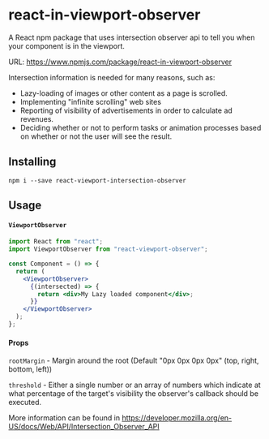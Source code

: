 # react-in-viewport-observer

A React npm package that uses intersection observer api to tell you when your component is in the viewport.

URL: https://www.npmjs.com/package/react-in-viewport-observer

Intersection information is needed for many reasons, such as:

- Lazy-loading of images or other content as a page is scrolled.
- Implementing "infinite scrolling" web sites
- Reporting of visibility of advertisements in order to calculate ad revenues.
- Deciding whether or not to perform tasks or animation processes based on whether or not the user will see the result.

## Installing

```
npm i --save react-viewport-intersection-observer

```

## Usage

#### `ViewportObserver`

```jsx
import React from "react";
import ViewportObserver from "react-viewport-observer";

const Component = () => {
  return (
    <ViewportObserver>
      {(intersected) => {
        return <div>My Lazy loaded component</div>;
      }}
    </ViewportObserver>
  );
};
```

#### Props

`rootMargin` - Margin around the root (Default "0px 0px 0px 0px" (top, right, bottom, left))

`threshold` - Either a single number or an array of numbers which indicate at what percentage of the target's visibility the observer's callback should be executed.

More information can be found in https://developer.mozilla.org/en-US/docs/Web/API/Intersection_Observer_API
